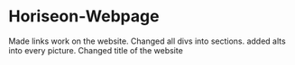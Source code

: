 # Horiseon-Webpage
Made links work on the website.
Changed all divs into sections.
added alts into every picture.
Changed title of the website